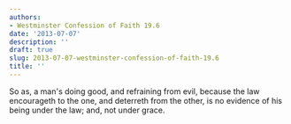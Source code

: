 ```yaml
---
authors:
- Westminster Confession of Faith 19.6
date: '2013-07-07'
description: ''
draft: true
slug: 2013-07-07-westminster-confession-of-faith-19.6
title: ''
---
```

So as, a man's doing good, and refraining from evil, because the law encourageth to the one, and deterreth from the other, is no evidence of his being under the law; and, not under grace.



